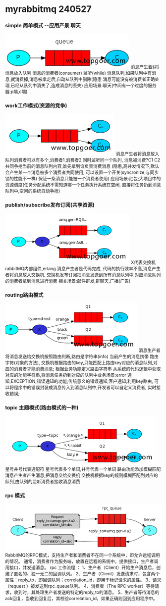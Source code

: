 # myrabbitmq  240527
### simple 简单模式 --应用产景 聊天
![simple.png](png/simple.png)
消息产生着§将消息放入队列 消息的消费者(consumer) 监听(while) 
消息队列,如果队列中有消息,就消费掉,消息被拿走后,自动从队列中删除(隐患 
消息可能没有被消费者正确处理,已经从队列中消失了,造成消息的丢失)
应用场景:聊天(中间有一个过度的服务器;p端,c端)

### work工作模式(资源的竞争)
![work.png](png/work.png)
消息产生者将消息放入队列消费者可以有多个,消费者1,消费者2,同时监听同一个队列,
消息被消费?C1 C2共同争抢当前的消息队列内容,谁先拿到谁负责消费消息
(隐患,高并发情况下,默认会产生某一个消息被多个消费者共同使用,
可以设置一个开关(syncronize,与同步锁的性能不一样) 
保证一条消息只能被一个消费者使用)
应用场景:红包;大项目中的资源调度(任务分配系统不需知道哪一个任务执行系统在空闲,
直接将任务扔到消息队列中,空闲的系统自动争抢)

### publish/subscribe发布订阅(共享资源)
![publish.png](png/publish.png)
X代表交换机rabbitMQ内部组件,erlang 消息产生者是代码完成,
代码的执行效率不高,消息产生者将消息放入交换机,
交换机发布订阅把消息发送到所有消息队列中,对应消息队列的消费者拿到消息进行消费
相关场景:邮件群发,群聊天,广播(广告)

### routing路由模式
![routing.png](png/routing.png)
消息生产者将消息发送给交换机按照路由判断,路由是字符串(info) 当前产生的消息携带
路由字符(对象的方法),
交换机根据路由的key,只能匹配上路由key对应的消息队列,对应的消费者才能消费消息;
根据业务功能定义路由字符串
从系统的代码逻辑中获取对应的功能字符串,将消息任务扔到对应的队列中业务场景:error
通知;EXCEPTION;错误通知的功能;传统意义的错误通知;客户通知;利用key路由,
可以将程序中的错误封装成消息传入到消息队列中,开发者可以自定义消费者,
实时接收错误;

### topic 主题模式(路由模式的一种)
![topic.png](png/topic.png)
星号井号代表通配符
星号代表多个单词,井号代表一个单词
路由功能添加模糊匹配
消息产生者产生消息,把消息交给交换机
交换机根据key的规则模糊匹配到对应的队列,由队列的监听消费者接收消息消费

### rpc 模式
![rpc.png](png/rpc.png)
RabbitMQ的RPC模式，支持生产者和消费者不在同一个系统中，即允许远程调用的情况。
通常，消费者作为服务端，放置在远程的系统中，提供接口，生产者调用接口，并发送消息。
rpc 工作流程 ： 
1、生产者（Client）开始生产消息后，创建了匿名的、独一无二的回调队列。
2、生产者（Client）发送请求时，包含两个属性：reply_to，即回调队列；correlation_id，即用于标记请求的属性。
3、请求（request ）被发送到rpc_queue队列。
4、消费者（The RPC worker）等待请求，收到时，其处理生产者发送的特定的reply_to的消息。
5、生产者等待消息的ack回复，当收到回复后，其校验correlation_id，如果正确则回到应用程序中。